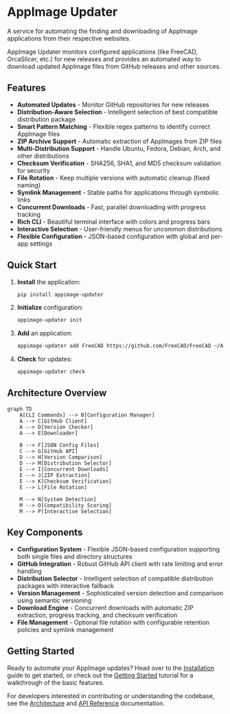 # AppImage Updater

A service for automating the finding and downloading of AppImage applications from their respective websites.

AppImage Updater monitors configured applications (like FreeCAD, OrcaSlicer, etc.) for new releases and provides an automated way to download updated AppImage files from GitHub releases and other sources.

## Features

- **Automated Updates** - Monitor GitHub repositories for new releases
- **Distribution-Aware Selection** - Intelligent selection of best compatible distribution package
- **Smart Pattern Matching** - Flexible regex patterns to identify correct AppImage files
- **ZIP Archive Support** - Automatic extraction of AppImages from ZIP files
- **Multi-Distribution Support** - Handle Ubuntu, Fedora, Debian, Arch, and other distributions
- **Checksum Verification** - SHA256, SHA1, and MD5 checksum validation for security
- **File Rotation** - Keep multiple versions with automatic cleanup (fixed naming)
- **Symlink Management** - Stable paths for applications through symbolic links  
- **Concurrent Downloads** - Fast, parallel downloading with progress tracking
- **Rich CLI** - Beautiful terminal interface with colors and progress bars
- **Interactive Selection** - User-friendly menus for uncommon distributions
- **Flexible Configuration** - JSON-based configuration with global and per-app settings

## Quick Start

1. **Install** the application:
   ```bash
   pip install appimage-updater
   ```

2. **Initialize** configuration:
   ```bash
   appimage-updater init
   ```

3. **Add** an application:
   ```bash
   appimage-updater add FreeCAD https://github.com/FreeCAD/FreeCAD ~/Applications/FreeCAD
   ```

4. **Check** for updates:
   ```bash
   appimage-updater check
   ```

## Architecture Overview

```mermaid
graph TD
    A[CLI Commands] --> B[Configuration Manager]
    A --> C[GitHub Client]
    A --> D[Version Checker]
    A --> E[Downloader]
    
    B --> F[JSON Config Files]
    C --> G[GitHub API]
    D --> H[Version Comparison]
    D --> M[Distribution Selector]
    E --> I[Concurrent Downloads]
    E --> J[ZIP Extraction]
    E --> K[Checksum Verification]
    E --> L[File Rotation]
    
    M --> N[System Detection]
    M --> O[Compatibility Scoring]
    M --> P[Interactive Selection]
```

## Key Components

- **Configuration System** - Flexible JSON-based configuration supporting both single files and directory structures
- **GitHub Integration** - Robust GitHub API client with rate limiting and error handling
- **Distribution Selector** - Intelligent selection of compatible distribution packages with interactive fallback
- **Version Management** - Sophisticated version detection and comparison using semantic versioning
- **Download Engine** - Concurrent downloads with automatic ZIP extraction, progress tracking, and checksum verification
- **File Management** - Optional file rotation with configurable retention policies and symlink management

## Getting Started

Ready to automate your AppImage updates? Head over to the [Installation](installation.md) guide to get started, or check out the [Getting Started](getting-started.md) tutorial for a walkthrough of the basic features.

For developers interested in contributing or understanding the codebase, see the [Architecture](architecture.md) and [API Reference](reference/appimage_updater/index.md) documentation.
